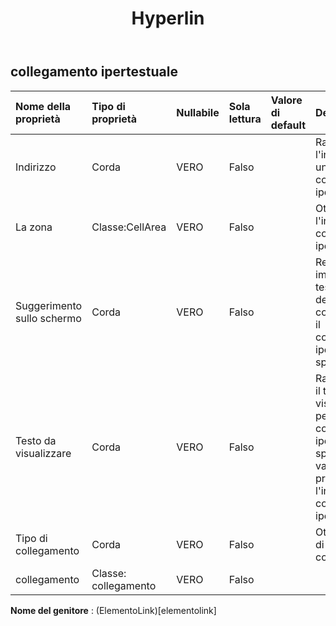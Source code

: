 ﻿---
title: Hyperlin
second_title: Aspose.Cells Cloud Documen
type: docs
url: /it/specification/model/hyperlink/
description: "Aspose.Cells Specifica del modello cloud: collegamento ipertestuale. Gestisci facilmente Excel e altri fogli di calcolo con funzionalità come apertura, generazione, modifica, divisione, unione, confronto e conversione"
weight: 50
---
## **collegamento ipertestuale**

 

| Nome della proprietà| Tipo di proprietà| Nullabile| Sola lettura| Valore di default| Descrizione|
|:- |:- |:- |:- |:- |:- |
| Indirizzo| Corda| VERO| Falso|| Rappresenta l'indirizzo di un collegamento ipertestuale.|
| La zona| Classe:CellArea| VERO| Falso|| Ottiene l'intervallo del collegamento ipertestuale.|
| Suggerimento sullo schermo| Corda| VERO| Falso|| Restituisce o imposta il testo della descrizione comando per il collegamento ipertestuale specificato.|
| Testo da visualizzare| Corda| VERO| Falso|| Rappresenta il testo da visualizzare per il collegamento ipertestuale specificato. Il valore predefinito è l'indirizzo del collegamento ipertestuale.|
| Tipo di collegamento| Corda| VERO| Falso|| Ottiene il tipo di collegamento.|
| collegamento| Classe: collegamento| VERO| Falso|||

**Nome del genitore** : (ElementoLink)[elementolink]